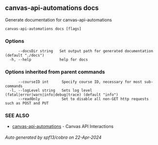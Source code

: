 ## canvas-api-automations docs

Generate documentation for canvas-api-automations

```
canvas-api-automations docs [flags]
```

### Options

```
      --docsDir string   Set output path for generated documentation (default "./docs")
  -h, --help             help for docs
```

### Options inherited from parent commands

```
      --courseID int      Specify course ID, necessary for most sub-commands
  -l, --logLevel string   Sets log level (fatal|error|warn|info|debug|trace) (default "info")
      --readOnly          Set to disable all non-GET http requests such as POST and PUT
```

### SEE ALSO

* [canvas-api-automations](canvas-api-automations.md)	 - Canvas API Interactions

###### Auto generated by spf13/cobra on 22-Apr-2024
